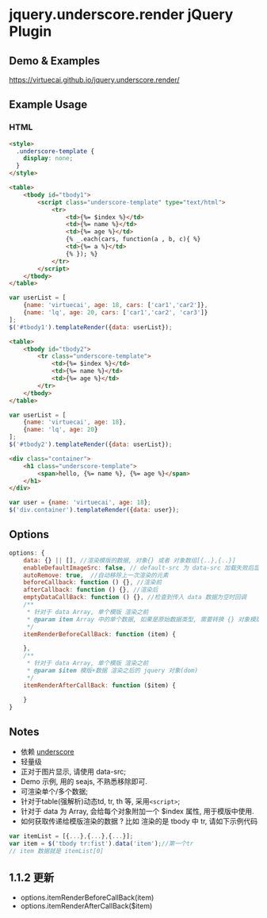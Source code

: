 # jquery.underscore.render jQuery Plugin

## Demo & Examples

<https://virtuecai.github.io/jquery.underscore.render/>

## Example Usage

### HTML
```html
<style>
  .underscore-template {
    display: none;
  }
</style>
```
```html
<table>
    <tbody id="tbody1">
        <script class="underscore-template" type="text/html">
            <tr>
                <td>{%= $index %}</td>
                <td>{%= name %}</td>
                <td>{%= age %}</td>
                {% _.each(cars, function(a , b, c){ %}
                <td>{%= a %}</td>
                {% }); %}
            </tr>
        </script>
    </tbody>
</table>
```

```js
var userList = [
    {name: 'virtuecai', age: 18, cars: ['car1','car2']},
    {name: 'lq', age: 20, cars: ['car1','car2', 'car3']}
];
$('#tbody1').templateRender({data: userList});
```

```html
<table>
    <tbody id="tbody2">
        <tr class="underscore-template">
            <td>{%= $index %}</td>
            <td>{%= name %}</td>
            <td>{%= age %}</td>
        </tr>
    </tbody>
</table>
```

```js
var userList = [
    {name: 'virtuecai', age: 18},
    {name: 'lq', age: 20}
];
$('#tbody2').templateRender({data: userList});
```

```html
<div class="container">
    <h1 class="underscore-template">
        <span>hello, {%= name %}, {%= age %}</span>
    </h1>
</div>
```

```js
var user = {name: 'virtuecai', age: 18};
$('div.container').templateRender({data: user});
```

## Options

```javascript
options: {
    data: {} || [], //渲染模版的数据, 对象{} 或者 对象数组[{..},{..}]
    enableDefaultImageSrc: false, // default-src 为 data-src 加载失败后显示的图片, data-src='' 最终会 set attr src 中
    autoRemove: true,  //自动移除上一次渲染的元素
    beforeCallback: function () {}, //渲染前
    afterCallback: function () {}, //渲染后
    emptyDataCallBack: function () {}, //检查到传入 data 数据为空时回调
    /**
     * 针对于 data Array, 单个模版 渲染之前
     * @param item Array 中的单个数据, 如果是原始数据类型, 需要转换 {} 对象模版使用
     */
    itemRenderBeforeCallBack: function (item) {

    },
    /**
     * 针对于 data Array, 单个模版 渲染之前
     * @param $item 模版+数据 渲染之后的 jquery 对象(dom)
     */
    itemRenderAfterCallBack: function ($item) {

    }
}
```

## Notes
* 依赖 [underscore](http://www.css88.com/doc/underscore/)
* 轻量级
* 正对于图片显示, 请使用 data-src;
* Demo 示例, 用的 seajs, 不熟悉移除即可.
* 可渲染单个/多个数据;
* 针对于table(强解析)动态td, tr, th 等, 采用`<script>`;
* 针对于 data 为 Array, 会给每个对象附加一个 $index 属性, 用于模版中使用.
* 如何获取传递给模版渲染的数据 ? 比如 渲染的是 tbody 中 tr, 请如下示例代码
```js
var itemList = [{...},{...},{...}];
var item = $('tbody tr:fist').data('item');//第一个tr
// item 数据就是 itemList[0]
```

## 1.1.2 更新
* options.itemRenderBeforeCallBack(item)
* options.itemRenderAfterCallBack($item)


